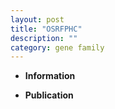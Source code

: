 ```yaml
---
layout: post
title: "OSRFPHC"
description: ""
category: gene family
---
```


* **Information**  

* **Publication**  


